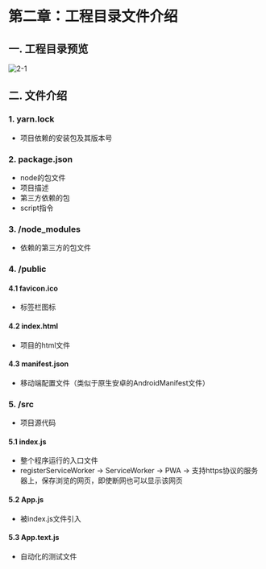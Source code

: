 # 第二章：工程目录文件介绍

## 一. 工程目录预览

![2-1](https://s2.ax1x.com/2020/02/21/3n8KBj.th.png)

## 二. 文件介绍
### 1. yarn.lock
* 项目依赖的安装包及其版本号

### 2. package.json
* node的包文件
* 项目描述
* 第三方依赖的包
* script指令

### 3. /node_modules
* 依赖的第三方的包文件

### 4. /public

#### 4.1 favicon.ico
* 标签栏图标

#### 4.2 index.html
* 项目的html文件

#### 4.3 manifest.json
* 移动端配置文件（类似于原生安卓的AndroidManifest文件）

### 5. /src
* 项目源代码

#### 5.1 index.js
* 整个程序运行的入口文件
* registerServiceWorker -> ServiceWorker -> PWA -> 支持https协议的服务器上，保存浏览的网页，即使断网也可以显示该网页

#### 5.2 App.js
* 被index.js文件引入

#### 5.3 App.text.js
* 自动化的测试文件




<comment/>